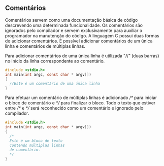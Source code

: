 
## Comentários

Comentários servem como uma documentação básica de código descrevendo uma determinada funcionalidade. Os comentários são ignorados pelo compilador e servem exclusivamente para auxiliar o programador na manutenção do código. A linguagem C possui duas formas de adicionar comentários. É possível adicionar comentários de um única linha e comentários de múltiplas linhas. 

Para adicionar comentários de uma única linha é utilizada "//" (duas barras) no início da linha correspondente ao comentário. 

```c
#include <stdio.h>
int main(int argc, const char * argv[])
{
  //Este é um comentário de uma única linha
}
```

Para efetuar um comentário de múltiplas linhas é adicionado */\** para iniciar o bloco de comentário e *\*/* para finalizar o bloco. Todo o texto que estiver entre */\** e *\*/* será reconhecido como um comentário e ignorado pelo compilador.

```c
#include <stdio.h>
int main(int argc, const char * argv[])
{
  /* 
  Este é um bloco de texto
  contendo múltiplas linhas 
  de comentário.
  */
}
```

